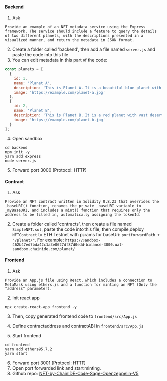 #### Backend

1. Ask

`
Provide an example of an NFT metadata service using the Express framework. The service should include a feature to query the details of two different planets, with the descriptions presented in a visualized manner, and return the metadata in JSON format.
`

2. Create a folder called 'backend', then add a file named `server.js` and paste the code into this file
3. You can edit metadata in this part of the code:

```js
const planets = [
  {
    id: 1,
    name: 'Planet A',
    description: 'This is Planet A. It is a beautiful blue planet with lush green forests.',
    image: 'https://example.com/planet-a.jpg'
  },
  {
    id: 2,
    name: 'Planet B',
    description: 'This is Planet B. It is a red planet with vast deserts and towering mountains.',
    image: 'https://example.com/planet-b.jpg'
  }
];
```

4. Open sandbox

```
cd backend
npm init -y
yarn add express
node server.js
```

5. Forward port 3000 (Protocol: HTTP)

#### Contract

1. Ask

`
Provide an NFT contract written in Solidity 0.8.23 that overrides the _baseURI() function, renames the private _baseURI variable to _myBaseURI, and includes a mint() function that requires only the address to be filled in, automatically assigning the tokenId.
`

2. Create a folder called 'contracts', then create a file named `SimpleNFT.sol`, paste the code into this file, then compile,deploy `NFTContract` to ETH Testnet with params for baseUri: `portforwardPath + "/planet/"`. For example: `https://sandbox-462b47ed7bda42c1a3e0627df87d0edd-binance-3000.uat-sandbox.chainide.com/planet/`

#### Frontend

1. Ask

`Provide an App.js file using React, which includes a connection to MetaMask using ethers.js and a function for minting an NFT (Only the "address" parameter).`

2. Init react app

```
npx create-react-app frontend -y
```

3. Then, copy generated frontend code to `frontend/src/App.js`
4. Define contractaddress and contractABI in `frontend/src/App.js`

5. Start frontend

```
cd frontend
yarn add ethers@5.7.2
yarn start
```

6. Forward port 3001 (Protocol: HTTP)
7. Open port forwarded link and start minting.
8. Github repo: [NFT-by-ChainIDE-Code-Sage-Openzeppelin-V5](https://github.com/wufengtao1/NFT-by-ChainIDE-Code-Sage-Openzeppelin-V5-)
